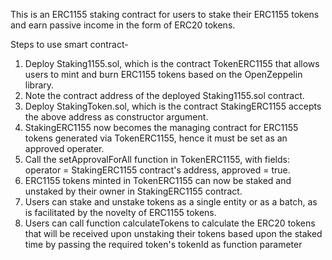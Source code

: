 This is an ERC1155 staking contract for users to stake their ERC1155 tokens and earn passive income in the form of ERC20 tokens.

Steps to use smart contract-

1. Deploy Staking1155.sol, which is the contract TokenERC1155 that allows users to mint and burn ERC1155 tokens based on the OpenZeppelin library. 
2. Note the contract address of the deployed Staking1155.sol contract.
3. Deploy StakingToken.sol, which is the contract StakingERC1155 accepts the above address as constructor argument.
4. StakingERC1155 now becomes the managing contract for ERC1155 tokens generated via TokenERC1155, hence it must be set as an approved operater.
5. Call the setApprovalForAll function in TokenERC1155, with fields: operator = StakingERC1155 contract's address, approved = true.
6. ERC1155 tokens minted in TokenERC1155 can now be staked and unstaked by their owner in StakingERC1155 contract.
7. Users can stake and unstake tokens as a single entity or as a batch, as is facilitated by the novelty of ERC1155 tokens.
8. Users can call function calculateTokens to calculate the ERC20 tokens that will be received upon unstaking their tokens based upon the staked time by passing the required token's tokenId as function parameter

